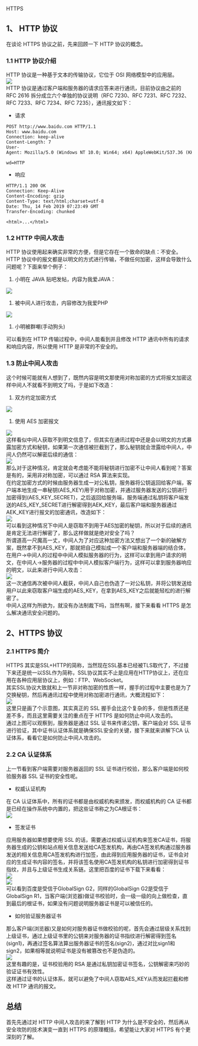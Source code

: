 HTTPS
<a name="SQmNf"></a>
## 1、 HTTP 协议
在谈论 HTTPS 协议之前，先来回顾一下 HTTP 协议的概念。
<a name="QxU8o"></a>
### 1.1 HTTP 协议介绍
HTTP 协议是一种基于文本的传输协议，它位于 OSI 网络模型中的应用层。<br />![](https://cdn.nlark.com/yuque/0/2023/png/396745/1676901895889-d98772b8-a6dc-4253-8c76-5aec3448ea23.png#averageHue=%239dca69&clientId=u3624ef54-2859-4&from=paste&id=u53423397&originHeight=525&originWidth=732&originalType=url&ratio=2.5&rotation=0&showTitle=false&status=done&style=none&taskId=u75915ea3-77b2-4623-a05f-43e0c03d9bc&title=)<br />HTTP 协议是通过客户端和服务器的请求应答来进行通讯，目前协议由之前的 RFC 2616 拆分成立六个单独的协议说明（RFC 7230、RFC 7231、RFC 7232、RFC 7233、RFC 7234、RFC 7235），通讯报文如下：

- 请求
```
POST http://www.baidu.com HTTP/1.1
Host: www.baidu.com
Connection: keep-alive
Content-Length: 7
User-Agent: Mozilla/5.0 (Windows NT 10.0; Win64; x64) AppleWebKit/537.36 (KHTML, like Gecko) Chrome/71.0.3578.98 Safari/537.36

wd=HTTP
```

- 响应
```
HTTP/1.1 200 OK
Connection: Keep-Alive
Content-Encoding: gzip
Content-Type: text/html;charset=utf-8
Date: Thu, 14 Feb 2019 07:23:49 GMT
Transfer-Encoding: chunked

<html>...</html>
```
<a name="Tv4ca"></a>
### 1.2 HTTP 中间人攻击
HTTP 协议使用起来确实非常的方便，但是它存在一个致命的缺点：不安全。<br />HTTP 协议中的报文都是以明文的方式进行传输，不做任何加密，这样会导致什么问题呢？下面来举个例子：

1. 小明在 JAVA 贴吧发帖，内容为我爱JAVA：

![](https://cdn.nlark.com/yuque/0/2023/png/396745/1676901895830-34c840ef-4ba7-43c4-924e-0ecfe868d58c.png#averageHue=%23f6f6f6&clientId=u3624ef54-2859-4&from=paste&id=uaaeddfe3&originHeight=294&originWidth=500&originalType=url&ratio=2.5&rotation=0&showTitle=false&status=done&style=none&taskId=u8a0d0e2e-d94b-48e7-a5d8-b642884f4eb&title=)

1. 被中间人进行攻击，内容修改为我爱PHP

![](https://cdn.nlark.com/yuque/0/2023/png/396745/1676901895858-29e81d18-c13b-4011-a3c1-a024a3be9c2f.png#averageHue=%23f6f6f6&clientId=u3624ef54-2859-4&from=paste&id=u63377495&originHeight=296&originWidth=732&originalType=url&ratio=2.5&rotation=0&showTitle=false&status=done&style=none&taskId=u92992802-b461-4f8b-b260-1abf4d218ec&title=)

1. 小明被群嘲(手动狗头)

可以看到在 HTTP 传输过程中，中间人能看到并且修改 HTTP 通讯中所有的请求和响应内容，所以使用 HTTP 是非常的不安全的。
<a name="HNQqM"></a>
### 1.3 防止中间人攻击
这个时候可能就有人想到了，既然内容是明文那使用对称加密的方式将报文加密这样中间人不就看不到明文了吗，于是如下改造：

1. 双方约定加密方式

![](https://cdn.nlark.com/yuque/0/2023/png/396745/1676901895863-7f0a4dec-a500-4802-bbfd-39f316ab9b0e.png#averageHue=%23f6f6f6&clientId=u3624ef54-2859-4&from=paste&id=ue423786f&originHeight=212&originWidth=553&originalType=url&ratio=2.5&rotation=0&showTitle=false&status=done&style=none&taskId=uec436dd5-6848-4830-8b84-44c80dbc433&title=)

1. 使用 AES 加密报文

![](https://cdn.nlark.com/yuque/0/2023/png/396745/1676901895995-7c3fb312-3fa7-49be-98a8-35a3666d393d.png#averageHue=%23f7f7f7&clientId=u3624ef54-2859-4&from=paste&id=uabb4b3cc&originHeight=216&originWidth=538&originalType=url&ratio=2.5&rotation=0&showTitle=false&status=done&style=none&taskId=u2d987424-b687-449f-ab42-b0f1ee1701b&title=)<br />这样看似中间人获取不到明文信息了，但其实在通讯过程中还是会以明文的方式暴露加密方式和秘钥，如果第一次通信被拦截到了，那么秘钥就会泄露给中间人，中间人仍然可以解密后续的通信：<br />![](https://cdn.nlark.com/yuque/0/2023/png/396745/1676901896209-88d30bed-8b48-461b-9e71-16eeff5ba09a.png#averageHue=%23f5f5f5&clientId=u3624ef54-2859-4&from=paste&id=u8b792134&originHeight=193&originWidth=732&originalType=url&ratio=2.5&rotation=0&showTitle=false&status=done&style=none&taskId=u886febda-f84f-4426-804b-6bc395704cc&title=)<br />那么对于这种情况，肯定就会考虑能不能将秘钥进行加密不让中间人看到呢？答案是有的，采用非对称加密，可以通过 RSA 算法来实现。<br />在约定加密方式的时候由服务器生成一对公私钥，服务器将公钥返回给客户端，客户端本地生成一串秘钥(AES_KEY)用于对称加密，并通过服务器发送的公钥进行加密得到(AES_KEY_SECRET)，之后返回给服务端，服务端通过私钥将客户端发送的AES_KEY_SECRET进行解密得到AEK_KEY，最后客户端和服务器通过AEK_KEY进行报文的加密通讯，改造如下：<br />![](https://cdn.nlark.com/yuque/0/2023/png/396745/1676901896234-7a5115de-26f9-4457-b5b6-beda628f1289.png#averageHue=%23f7f7f7&clientId=u3624ef54-2859-4&from=paste&id=u2e2f95c6&originHeight=628&originWidth=732&originalType=url&ratio=2.5&rotation=0&showTitle=false&status=done&style=none&taskId=ubec27f16-5549-4d02-bb61-b385b682972&title=)<br />可以看到这种情况下中间人是窃取不到用于AES加密的秘钥，所以对于后续的通讯是肯定无法进行解密了，那么这样做就是绝对安全了吗？<br />所谓道高一尺魔高一丈，中间人为了对应这种加密方法又想出了一个新的破解方案，既然拿不到AES_KEY，那就把自己模拟成一个客户端和服务器端的结合体，在用户->中间人的过程中中间人模拟服务器的行为，这样可以拿到用户请求的明文，在中间人->服务器的过程中中间人模拟客户端行为，这样可以拿到服务器响应的明文，以此来进行中间人攻击：<br />![](https://cdn.nlark.com/yuque/0/2023/png/396745/1676901896244-41e65c01-9469-4ec8-80cb-f57889df3c60.png#averageHue=%23f6f6f6&clientId=u3624ef54-2859-4&from=paste&id=u489f4336&originHeight=535&originWidth=732&originalType=url&ratio=2.5&rotation=0&showTitle=false&status=done&style=none&taskId=uefc679f9-0721-40ab-9913-58e71394958&title=)<br />这一次通信再次被中间人截获，中间人自己也伪造了一对公私钥，并将公钥发送给用户以此来窃取客户端生成的AES_KEY，在拿到AES_KEY之后就能轻松的进行解密了。<br />中间人这样为所欲为，就没有办法制裁下吗，当然有啊，接下来看看 HTTPS 是怎么解决通讯安全问题的。
<a name="Basm6"></a>
## 2、HTTPS 协议
<a name="sOsK4"></a>
### 2.1 HTTPS 简介
HTTPS 其实是SSL+HTTP的简称，当然现在SSL基本已经被TLS取代了，不过接下来还是统一以SSL作为简称，SSL协议其实不止是应用在HTTP协议上，还在应用在各种应用层协议上，例如：FTP、WebSocket。<br />其实SSL协议大致就和上一节非对称加密的性质一样，握手的过程中主要也是为了交换秘钥，然后再通讯过程中使用对称加密进行通讯，大概流程如下：<br />![](https://cdn.nlark.com/yuque/0/2023/png/396745/1676901896448-48193125-bc44-4a98-a6f5-3b1c438e412a.png#averageHue=%23f6f6f6&clientId=u3624ef54-2859-4&from=paste&id=ud35e5973&originHeight=444&originWidth=732&originalType=url&ratio=2.5&rotation=0&showTitle=false&status=done&style=none&taskId=u753ecd84-f856-40ad-ac17-bbb6bc9628d&title=)<br />这里只是画了个示意图，其实真正的 SSL 握手会比这个复杂的多，但是性质还是差不多，而且这里需要关注的重点在于 HTTPS 是如何防止中间人攻击的。<br />通过上图可以观察到，服务器是通过 SSL 证书来传递公钥，客户端会对 SSL 证书进行验证，其中证书认证体系就是确保SSL安全的关键，接下来就来讲解下CA 认证体系，看看它是如何防止中间人攻击的。
<a name="SdwRk"></a>
### 2.2 CA 认证体系
上一节看到客户端需要对服务器返回的 SSL 证书进行校验，那么客户端是如何校验服务器 SSL 证书的安全性呢。

- 权威认证机构

在 CA 认证体系中，所有的证书都是由权威机构来颁发，而权威机构的 CA 证书都是已经在操作系统中内置的，把这些证书称之为CA根证书：<br />![](https://cdn.nlark.com/yuque/0/2023/png/396745/1676901896386-7bf66520-c366-4230-a624-1a5735cae3e9.png#averageHue=%23f8f6f4&clientId=u3624ef54-2859-4&from=paste&id=u8c3e6c98&originHeight=464&originWidth=732&originalType=url&ratio=2.5&rotation=0&showTitle=false&status=done&style=none&taskId=u2de1e6d0-2baa-4658-b5d9-7d49752a506&title=)

- 签发证书

应用服务器如果想要使用 SSL 的话，需要通过权威认证机构来签发CA证书，将服务器生成的公钥和站点相关信息发送给CA签发机构，再由CA签发机构通过服务器发送的相关信息用CA签发机构进行加签，由此得到应用服务器的证书，证书会对应的生成证书内容的签名，并将该签名使用CA签发机构的私钥进行加密得到证书指纹，并且与上级证书生成关系链。这里把百度的证书下载下来看看：<br />![](https://cdn.nlark.com/yuque/0/2023/png/396745/1676901896631-2e1f062f-376d-4dba-a8fb-103f36ef0bcd.png#averageHue=%23fbfafa&clientId=u3624ef54-2859-4&from=paste&id=u35016293&originHeight=572&originWidth=454&originalType=url&ratio=2.5&rotation=0&showTitle=false&status=done&style=none&taskId=ue77c8246-61c3-45bd-9b6f-b2667b4860d&title=)<br />![](https://cdn.nlark.com/yuque/0/2023/png/396745/1676901896711-89e407c1-9ba8-46ad-9189-dd6019ed3391.png#averageHue=%23f6f5f4&clientId=u3624ef54-2859-4&from=paste&id=u17de5b1d&originHeight=658&originWidth=475&originalType=url&ratio=2.5&rotation=0&showTitle=false&status=done&style=none&taskId=uf6629414-a609-4638-b220-84f69edf489&title=)<br />可以看到百度是受信于GlobalSign G2，同样的GlobalSign G2是受信于GlobalSign R1，当客户端(浏览器)做证书校验时，会一级一级的向上做检查，直到最后的根证书，如果没有问题说明服务器证书是可以被信任的。

- 如何验证服务器证书

那么客户端(浏览器)又是如何对服务器证书做校验的呢，首先会通过层级关系找到上级证书，通过上级证书里的公钥来对服务器的证书指纹进行解密得到签名(sign1)，再通过签名算法算出服务器证书的签名(sign2)，通过对比sign1和sign2，如果相等就说明证书是没有被篡改也不是伪造的。<br />![](https://cdn.nlark.com/yuque/0/2023/png/396745/1676901896730-807df647-a554-4b9a-b346-d885be0682e0.png#averageHue=%23ececec&clientId=u3624ef54-2859-4&from=paste&id=ued52f40d&originHeight=404&originWidth=688&originalType=url&ratio=2.5&rotation=0&showTitle=false&status=done&style=none&taskId=u73d560d0-a554-4cad-b8d3-eab596a819b&title=)<br />这里有趣的是，证书校验用的 RSA 是通过私钥加密证书签名，公钥解密来巧妙的验证证书有效性。<br />这样通过证书的认证体系，就可以避免了中间人窃取AES_KEY从而发起拦截和修改 HTTP 通讯的报文。
<a name="BNPeY"></a>
## 总结
首先先通过对 HTTP 中间人攻击的来了解到 HTTP 为什么是不安全的，然后再从安全攻防的技术演变一直到 HTTPS 的原理概括，希望能让大家对 HTTPS 有个更深刻的了解。
